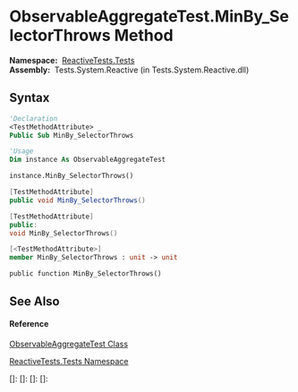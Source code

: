 # ObservableAggregateTest.MinBy\_SelectorThrows Method

**Namespace:**  [ReactiveTests.Tests](ReactiveTests.Tests\ReactiveTests.Tests.md)  
**Assembly:**  Tests.System.Reactive (in Tests.System.Reactive.dll)

## Syntax

```vb
'Declaration
<TestMethodAttribute> _
Public Sub MinBy_SelectorThrows
```

```vb
'Usage
Dim instance As ObservableAggregateTest

instance.MinBy_SelectorThrows()
```

```csharp
[TestMethodAttribute]
public void MinBy_SelectorThrows()
```

```c++
[TestMethodAttribute]
public:
void MinBy_SelectorThrows()
```

```fsharp
[<TestMethodAttribute>]
member MinBy_SelectorThrows : unit -> unit 
```

```jscript
public function MinBy_SelectorThrows()
```

## See Also

#### Reference

[ObservableAggregateTest Class](ObservableAggregateTest\ObservableAggregateTest.md)

[ReactiveTests.Tests Namespace](ReactiveTests.Tests\ReactiveTests.Tests.md)

[]: 
[]: 
[]: 
[]: 
